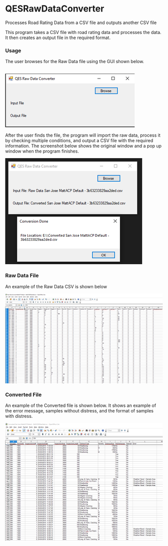 # QESRawDataConverter
Processes Road Rating Data from a CSV file and outputs another CSV file

<p>This program takes a CSV file with road rating data and processes the data. It then creates an output file in the required format.</p>
<h3>Usage</h3>
<p>The user browses for the Raw Data file using the GUI shown below.</p><br>
<img src="https://github.com/mbaker92/QESRawDataConverter/blob/master/Screenshots/Capture1.PNG?raw=true"><br>
<p> After the user finds the file, the program will import the raw data, process it by checking multiple conditions, and output a CSV file with the required information. The screenshot below shows the original window and a pop up window when the program finishes.</p>
<img src="https://github.com/mbaker92/QESRawDataConverter/blob/master/Screenshots/Capture2.PNG?raw=true"><br>
<h3>Raw Data File</h3>
<p>An example of the Raw Data CSV is shown below</p>
<img src="https://github.com/mbaker92/QESRawDataConverter/blob/master/Screenshots/Capture4.PNG?raw=true"><br>

<h3>Converted File</h3>
<p>An example of the Converted file is shown below. It shows an example of the error message, samples without distress, and the format of samples with distress.</p>

<img src="https://github.com/mbaker92/QESRawDataConverter/blob/master/Screenshots/Capture3.PNG?raw=true"><br>
